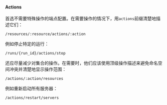 #### Actions

首选不需要特殊操作的端点配置。在需要操作的情况下，用`actions`前缀清楚地描述它们：

```
/resources/:resource/actions/:action
```

例如停止特定的运行：

```
/runs/{run_id}/actions/stop
```

还应尽量减少对集合的操作。在需要时，他们应该使用顶级操作描述来避免命名空间冲突并清楚地显示操作范围：

```
/actions/:action/resources
```

例如重新启动所有服务器：

```
/actions/restart/servers
```